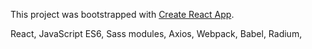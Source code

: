 This project was bootstrapped with [Create React App](https://github.com/facebook/create-react-app).

React,
JavaScript ES6,
Sass modules,
Axios,
Webpack,
Babel,
Radium,


